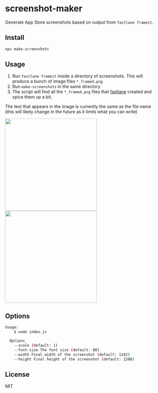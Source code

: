 # screenshot-maker

Generate App Store screenshots based on output from `fastlane frameit`.

## Install

```bash
npx make-screenshots
```

## Usage

1. Run `fastlane frameit` inside a directory of screenshots. This will produce a bunch of image files `*_framed.png`
2. Run `make-screenshots` in the same directory
3. The script will find all the `*_framed.png` files that [fastlane](https://fastlane.tools/) created and spice them up a bit.

The text that appears in the image is currently the same as the file name (this will likely change in the future as it limits what you can write)

<img width="300" src="https://github.com/ninjagains/screenshot-maker/blob/master/examples/Add%20new%20sets_framed.png">
<img width="300" src="https://github.com/ninjagains/screenshot-maker/blob/master/examples/Add%20new%20sets_final.png">

## Options

```bash
Usage:
    $ node index.js

  Options
    --scale (default: 1)
    --font-size The font size (default: 80)
    --width Final width of the screenshot (default: 1242)
    --height Final height of the screenshot (default: 2208)
```

## License

MIT
